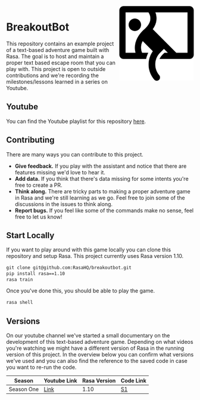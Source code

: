 <img src="logo.png" width=200 align="right">

# BreakoutBot

This repository contains an example project of a text-based adventure game built with Rasa. The 
goal is to host and maintain a proper text based escape room that you can play with. This project
is open to outside contributions and we're recording the milestones/lessons learned in a series 
on Youtube. 

## Youtube

You can find the Youtube playlist for this repository [here](https://www.youtube.com/playlist?list=PL75e0qA87dlGS2ik6n1sN-KjG39yCrGgf).

## Contributing

There are many ways you can contribute to this project.

- **Give feedback.** If you play with the assistant and notice that there are features missing we'd love to hear it.
- **Add data.** If you think that there's data missing for some intents you're free to create a PR.
- **Think along.** There are tricky parts to making a proper adventure game in Rasa and we're still learning as we go.
  Feel free to join some of the discussions in the issues to think along.
- **Report bugs.** If you feel like some of the commands make no sense, feel free to let us know!

## Start Locally

If you want to play around with this game locally you can clone this repository and setup Rasa. This project currently uses Rasa version 1.10.

```
git clone git@github.com:RasaHQ/breakoutbot.git
pip install rasa==1.10
rasa train
```

Once you've done this, you should be able to play the game.

```python
rasa shell
```
## Versions 

On our youtube channel we've started a small documentary on the development of this text-based adventure game. Depending on what videos you're watching we might have a different version of Rasa in the running version of this project. In the overview below you can confirm what versions we've used and you can also find the reference to the saved code in case you want to re-run the code. 

| Season 	      | Youtube Link 	                                                                                                                        | Rasa Version 	| Code Link 	                                                |
|-------------	|-------------------------------------------------------------------------------------------------------------------------------------	|--------------	|------------------------------------------------------------	|
| Season One  	| [Link](https://www.youtube.com/watch?v=rzTSSSnNOpA&list=PL75e0qA87dlGS2ik6n1sN-KjG39yCrGgf&index=2&t=0s&ab_channel=Rasa)             	| 1.10        	| [S1](https://github.com/RasaHQ/breakoutbot/releases/tag/s1) |
